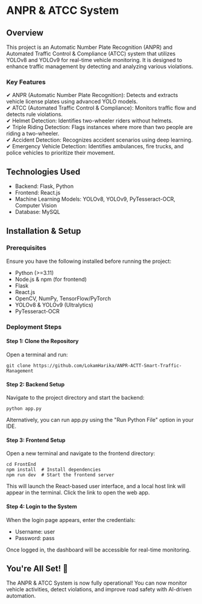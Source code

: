 # ANPR & ATCC System

## Overview
This project is an Automatic Number Plate Recognition (ANPR) and Automated Traffic Control & Compliance (ATCC) system that utilizes YOLOv8 and YOLOv9 for real-time vehicle monitoring. It is designed to enhance traffic management by detecting and analyzing various violations.

### Key Features
✔ ANPR (Automatic Number Plate Recognition): Detects and extracts vehicle license plates using advanced YOLO models.  
✔ ATCC (Automated Traffic Control & Compliance): Monitors traffic flow and detects rule violations.  
✔ Helmet Detection: Identifies two-wheeler riders without helmets.  
✔ Triple Riding Detection: Flags instances where more than two people are riding a two-wheeler.  
✔ Accident Detection: Recognizes accident scenarios using deep learning.  
✔ Emergency Vehicle Detection: Identifies ambulances, fire trucks, and police vehicles to prioritize their movement.  

## Technologies Used
- Backend: Flask, Python  
- Frontend: React.js  
- Machine Learning Models: YOLOv8, YOLOv9, PyTesseract-OCR, Computer Vision  
- Database: MySQL  

## Installation & Setup

### Prerequisites
Ensure you have the following installed before running the project:  
- Python (>=3.11)  
- Node.js & npm (for frontend)  
- Flask  
- React.js  
- OpenCV, NumPy, TensorFlow/PyTorch  
- YOLOv8 & YOLOv9 (Ultralytics)  
- PyTesseract-OCR  

### Deployment Steps

#### Step 1: Clone the Repository
Open a terminal and run:  
```
git clone https://github.com/LokamHarika/ANPR-ACTT-Smart-Traffic-Management
```  

#### Step 2: Backend Setup
Navigate to the project directory and start the backend:  
```
python app.py
```  
Alternatively, you can run app.py using the "Run Python File" option in your IDE.  

#### Step 3: Frontend Setup
Open a new terminal and navigate to the frontend directory:  
```
cd FrontEnd
npm install  # Install dependencies
npm run dev  # Start the frontend server
```  
This will launch the React-based user interface, and a local host link will appear in the terminal. Click the link to open the web app.  

#### Step 4: Login to the System
When the login page appears, enter the credentials:  
- Username: user  
- Password: pass  

Once logged in, the dashboard will be accessible for real-time monitoring.  

## You're All Set! 🎯
The ANPR & ATCC System is now fully operational! You can now monitor vehicle activities, detect violations, and improve road safety with AI-driven automation.
